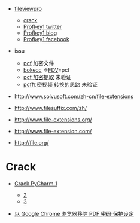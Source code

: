 * [fileviewpro](https://www.fileviewpro.com/zh-cn/)
  * [crack](http://www.fileltd.com/2015/04/fileviewpro-2015-1500-crackserialkeygen.html)
   * [Profkey1 twitter](https://twitter.com/Profkey1/)
   * [Profkey1 blog](http://profkey1.blogspot.jp/)
   * [Profkey1 facebook](https://www.facebook.com/Key-and-patch-for-All-Software-623026641088042/)

* issu
  *  [pcf](http://www.solvusoft.com/zh-cn/file-extensions/file-extension-pcf/) 加密文件
   *  [bokecc](http://www.bokecc.com/) ->[FDV](http://livestartpage.com/)=pcf
   *  [pcf 加密提取](https://www.google.co.jp/search?q=PCF%E5%8A%A0%E5%AF%86%E6%8F%90%E5%8F%96%E5%B7%A5%E5%85%B7&oq=PCF%E5%8A%A0%E5%AF%86%E6%8F%90%E5%8F%96%E5%B7%A5%E5%85%B7&aqs=chrome..69i57j69i61&sourceid=chrome&es_sm=93&ie=UTF-8) 未验证
   *  [pcf加密视频 转换的思路](http://cn.v2ex.com/t/80087) 未验证

* http://www.solvusoft.com/zh-cn/file-extensions
* http://www.filesuffix.com/zh/
* http://www.file-extensions.org/
* http://www.file-extension.com/
* http://file.org/

# Crack

* [Crack PyCharm 1](http://blog.csdn.net/tianzhaixing2013/article/details/44997881)
	* [2](http://www.cnblogs.com/evlon/p/4934705.html)
	* [3](http://idea.lanyus.com/)

* [以 Google Chrome 浏览器移除 PDF 密码·保护设定](https://free.com.tw/remove-password-from-pdf-files-with-google-chrome/)

